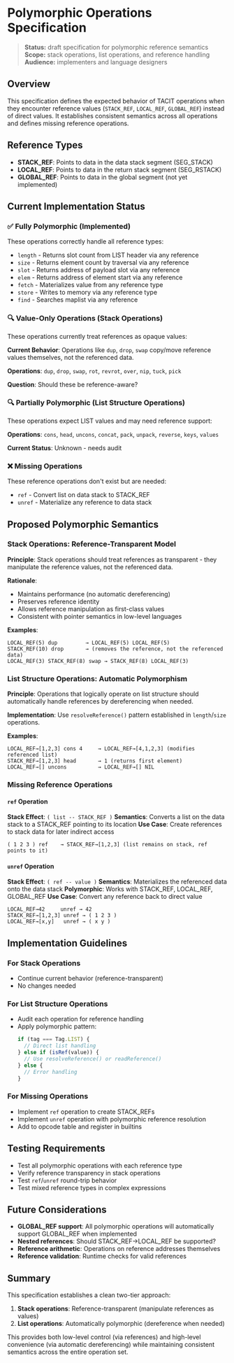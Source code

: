 # Polymorphic Operations Specification

> **Status:** draft specification for polymorphic reference semantics  
> **Scope:** stack operations, list operations, and reference handling  
> **Audience:** implementers and language designers  

## Overview

This specification defines the expected behavior of TACIT operations when they encounter reference values (`STACK_REF`, `LOCAL_REF`, `GLOBAL_REF`) instead of direct values. It establishes consistent semantics across all operations and defines missing reference operations.

## Reference Types

- **STACK_REF**: Points to data in the data stack segment (SEG_STACK)
- **LOCAL_REF**: Points to data in the return stack segment (SEG_RSTACK) 
- **GLOBAL_REF**: Points to data in the global segment (not yet implemented)

## Current Implementation Status

### ✅ Fully Polymorphic (Implemented)
These operations correctly handle all reference types:

- `length` - Returns slot count from LIST header via any reference
- `size` - Returns element count by traversal via any reference  
- `slot` - Returns address of payload slot via any reference
- `elem` - Returns address of element start via any reference
- `fetch` - Materializes value from any reference type
- `store` - Writes to memory via any reference type
- `find` - Searches maplist via any reference

### 🔍 Value-Only Operations (Stack Operations)
These operations currently treat references as opaque values:

**Current Behavior**: Operations like `dup`, `drop`, `swap` copy/move reference values themselves, not the referenced data.

**Operations**: `dup`, `drop`, `swap`, `rot`, `revrot`, `over`, `nip`, `tuck`, `pick`

**Question**: Should these be reference-aware?

### 🔍 Partially Polymorphic (List Structure Operations)
These operations expect LIST values and may need reference support:

**Operations**: `cons`, `head`, `uncons`, `concat`, `pack`, `unpack`, `reverse`, `keys`, `values`

**Current Status**: Unknown - needs audit

### ❌ Missing Operations
These reference operations don't exist but are needed:

- `ref` - Convert list on data stack to STACK_REF
- `unref` - Materialize any reference to data stack

## Proposed Polymorphic Semantics

### Stack Operations: Reference-Transparent Model

**Principle**: Stack operations should treat references as transparent - they manipulate the reference values, not the referenced data.

**Rationale**: 
- Maintains performance (no automatic dereferencing)
- Preserves reference identity
- Allows reference manipulation as first-class values
- Consistent with pointer semantics in low-level languages

**Examples**:
```tacit
LOCAL_REF(5) dup         → LOCAL_REF(5) LOCAL_REF(5)
STACK_REF(10) drop       → (removes the reference, not the referenced data)
LOCAL_REF(3) STACK_REF(8) swap → STACK_REF(8) LOCAL_REF(3)
```

### List Structure Operations: Automatic Polymorphism

**Principle**: Operations that logically operate on list structure should automatically handle references by dereferencing when needed.

**Implementation**: Use `resolveReference()` pattern established in `length`/`size` operations.

**Examples**:
```tacit
LOCAL_REF→[1,2,3] cons 4     → LOCAL_REF→[4,1,2,3] (modifies referenced list)
STACK_REF→[1,2,3] head       → 1 (returns first element)
LOCAL_REF→[] uncons          → LOCAL_REF→[] NIL
```

### Missing Reference Operations

#### `ref` Operation
**Stack Effect**: `( list -- STACK_REF )`
**Semantics**: Converts a list on the data stack to a STACK_REF pointing to its location
**Use Case**: Create references to stack data for later indirect access

```tacit
( 1 2 3 ) ref    → STACK_REF→[1,2,3] (list remains on stack, ref points to it)
```

#### `unref` Operation  
**Stack Effect**: `( ref -- value )`
**Semantics**: Materializes the referenced data onto the data stack
**Polymorphic**: Works with STACK_REF, LOCAL_REF, GLOBAL_REF
**Use Case**: Convert any reference back to direct value

```tacit
LOCAL_REF→42     unref → 42
STACK_REF→[1,2,3] unref → ( 1 2 3 )
LOCAL_REF→[x,y]   unref → ( x y )
```

## Implementation Guidelines

### For Stack Operations
- Continue current behavior (reference-transparent)
- No changes needed

### For List Structure Operations  
- Audit each operation for reference handling
- Apply polymorphic pattern:
  ```typescript
  if (tag === Tag.LIST) {
    // Direct list handling
  } else if (isRef(value)) {
    // Use resolveReference() or readReference()
  } else {
    // Error handling
  }
  ```

### For Missing Operations
- Implement `ref` operation to create STACK_REFs
- Implement `unref` operation with polymorphic reference resolution
- Add to opcode table and register in builtins

## Testing Requirements

- Test all polymorphic operations with each reference type
- Verify reference transparency in stack operations
- Test `ref`/`unref` round-trip behavior
- Test mixed reference types in complex expressions

## Future Considerations

- **GLOBAL_REF support**: All polymorphic operations will automatically support GLOBAL_REF when implemented
- **Nested references**: Should STACK_REF→LOCAL_REF be supported?
- **Reference arithmetic**: Operations on reference addresses themselves
- **Reference validation**: Runtime checks for valid references

## Summary

This specification establishes a clean two-tier approach:

1. **Stack operations**: Reference-transparent (manipulate references as values)
2. **List operations**: Automatically polymorphic (dereference when needed)

This provides both low-level control (via references) and high-level convenience (via automatic dereferencing) while maintaining consistent semantics across the entire operation set.